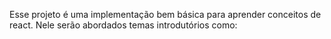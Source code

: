 Esse projeto é uma implementação bem básica para aprender conceitos de react. Nele serão abordados temas introdutórios como:
